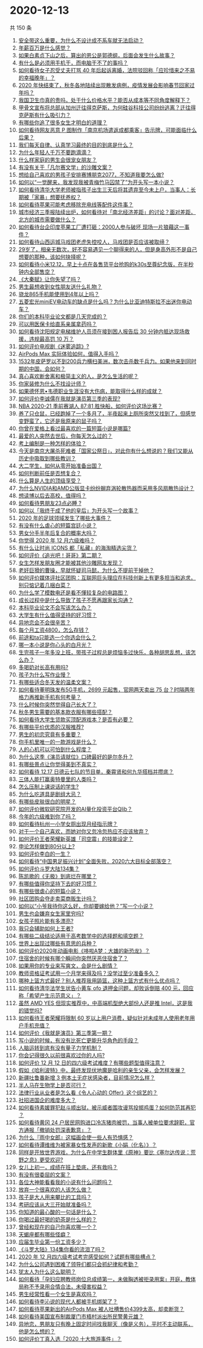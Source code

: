 # 2020-12-13

共 150 条

<!-- BEGIN -->
<!-- 最后更新时间 Sun Dec 13 2020 23:01:31 GMT+0800 (CST) -->

1. [安全带这么重要，为什么不设计成不系车就无法启动？](https://www.zhihu.com/question/30162877)
2. [年薪百万是什么感觉？](https://www.zhihu.com/question/394637216)
3. [如果白素贞下山之后，算出的恩公是郭德纲，后面会发生什么故事？](https://www.zhihu.com/question/432038058)
4. [有什么是必须用手机干，而电脑干不了的事吗？](https://www.zhihu.com/question/433696129)
5. [如何看待女子忍受丈夫打骂 40
   年后起诉离婚，法院驳回称「应珍惜来之不易的幸福晚年」？](https://www.zhihu.com/question/434543281)
6. [2020
   年快结束了，秋冬各地陆续出现散发病例，疫情发展会影响春节回家过年吗？](https://www.zhihu.com/question/434611425)
7. [我国卫生巾真的贵吗，处于什么价格水平？能否从成本等不同角度解释下？](https://www.zhihu.com/question/418037409)
8. [甲骨文宣布将总部从加州迁往得克萨斯，为何硅谷科技公司纷纷逃离？迁往得克萨斯有什么吸引力？](https://www.zhihu.com/question/434610442)
9. [有哪些你追了很多女生才明白的道理？](https://www.zhihu.com/question/385019055)
10. [如何看待网友恶意 P
    图制作「南京机场遣返成都乘客」告示牌，可能面临什么后果？](https://www.zhihu.com/question/434514806)
11. [我们每天自律、认真学习最终的目的到底是什么？](https://www.zhihu.com/question/341125873)
12. [为什么年轻人千万不要跑滴滴？](https://www.zhihu.com/question/423086415)
13. [什么样家庭的男生会很宠女朋友？](https://www.zhihu.com/question/313152078)
14. [有没有关于「凡尔赛文学」的沙雕文案？](https://www.zhihu.com/question/429548386)
15. [想给自己喜欢的男孩子安排赛博朋克2077，不知道我要怎么做?](https://www.zhihu.com/question/434256025)
16. [如何以“一觉醒来，我发现我被青梅竹马囚禁了”为开头写一本小说？](https://www.zhihu.com/question/434057045)
17. [如何看待清华大学老师被指孩子出生三天后将其遗弃至今未上户，当事人：长期被「家暴」想要抚养权？](https://www.zhihu.com/question/434516431)
18. [如何看待苹果可能考虑移除充电线等配件这件事？](https://www.zhihu.com/question/434207581)
19. [城市经济三季报陆续出炉，如何看待对「南北经济差距」的讨论？面对差距，北方的城市需要做什么？](https://www.zhihu.com/question/434197542)
20. [如何看待台企印度苹果工厂遭打砸：2000人参与破坏
    现场一片狼藉这一事件？](https://www.zhihu.com/question/434621325)
21. [如何看待山西运城马戏团老虎失控咬人，马戏团是否应该被取缔？](https://www.zhihu.com/question/434496090)
22. [29岁了，相亲无数次，好不容易遇见一个聊得来的人，但是身高外形不是自己想要的那种，该如何抉择呢？](https://www.zhihu.com/question/422905675)
23. [如何看待小米12.12，早上十点在各售货平台抢购的k30s至尊纪念版，在半秒钟内全部售空？](https://www.zhihu.com/question/434505604)
24. [《大秦赋》让你失望了吗？](https://www.zhihu.com/question/433283289)
25. [男生最想收到女性朋友送什么礼物？](https://www.zhihu.com/question/25312138)
26. [骁龙865手机能使用到4年以上吗？](https://www.zhihu.com/question/427117777)
27. [五菱宏光miniEV电动车的缺点是什么吗？为什么比亚迪特斯拉不出迷你电动车？](https://www.zhihu.com/question/430633799)
28. [你们的本科毕业论文都是几天完成的？](https://www.zhihu.com/question/275580447)
29. [可以用医保卡给直系亲属拿药吗？](https://www.zhihu.com/question/314496706)
30. [如何看待沈阳规定电梯维护人员须在接到困人报告后 30 分钟内抵达现场救援，违规最高罚 10
    万？](https://www.zhihu.com/question/434517976)
31. [如何评价电视剧《迷雾追踪》?](https://www.zhihu.com/question/392102916)
32. [AirPods Max 实际体验如何，值得入手吗？](https://www.zhihu.com/question/434246714)
33. [1532年皮萨罗以不到200兵力横扫美洲，数次击杀数千兵力。如果他来到同时期的中国，会如何？](https://www.zhihu.com/question/433699326)
34. [真心喜欢断舍离和极简主义的人，是怎么生活的呢？](https://www.zhihu.com/question/381586426)
35. [你家装修为什么不找设计师？](https://www.zhihu.com/question/428043723)
36. [如果德怀恩•韦德职业生涯没有大伤病，能取得什么样的成就？](https://www.zhihu.com/question/434297195)
37. [如何评价李诚儒在我就是演员第三季的表现?](https://www.zhihu.com/question/434577614)
38. [NBA 2020-21 季前赛湖人 87:81
    胜快船，如何评价这场比赛？](https://www.zhihu.com/question/434487194)
39. [养了只仓鼠，已经跑掉了一个多月了，半夜起来上厕所突然又找到了，但感觉变野蛮了，它还是我原来的鼠子吗？](https://www.zhihu.com/question/433521540)
40. [你曾在爱格上看过最喜欢的一篇短篇小说是哪篇?](https://www.zhihu.com/question/348277841)
41. [最爱的人突然去世后，你每天怎么过的？](https://www.zhihu.com/question/326414267)
42. [考上编制是一种怎样的体验？](https://www.zhihu.com/question/64229374)
43. [今天是南京大屠杀死难者「国家公祭日」，对此你有什么想说的？我们又能从历史中吸取到哪些教训？](https://www.zhihu.com/question/434587937)
44. [大二学生，如何从零开始准备出国？](https://www.zhihu.com/question/28329308)
45. [如何判断前任是否想复合？](https://www.zhihu.com/question/285513926)
46. [什么算是人生的顶级享受？](https://www.zhihu.com/question/56328597)
47. [为什么NVIDIA和AMD公版显卡纷纷摒弃涡轮散热器而采用多风扇散热设计？](https://www.zhihu.com/question/434410822)
48. [想读博以后去高校，值得吗？](https://www.zhihu.com/question/429599392)
49. [如何看待男朋友23点必睡 ?](https://www.zhihu.com/question/365619051)
50. [如何以「我终于成了他的皇后」为开头写一个故事？](https://www.zhihu.com/question/402556002)
51. [2020 年的足球领域发生了哪些大事件？](https://www.zhihu.com/question/432828573)
52. [有没有什么虐心的短篇宫廷小说？](https://www.zhihu.com/question/379634448)
53. [男女分手半年后复合的概率大吗？](https://www.zhihu.com/question/370048895)
54. [你觉得 2020 年 12 月六级难吗？](https://www.zhihu.com/question/434521903)
55. [有什么让时尚 ICONS 都「私藏」的海淘精选尖货？](https://www.zhihu.com/question/434409597)
56. [如何评价《追光吧！哥哥》第二期？](https://www.zhihu.com/question/434537286)
57. [女生怎样发朋友圈才能被其他沙雕网友发现？](https://www.zhihu.com/question/432410207)
58. [老奸巨猾的曹操，早就怀疑司马懿，为什么不提前干掉他？](https://www.zhihu.com/question/427132978)
59. [如何评价媒体评社区团购：互联网巨头理应在科技创新上有更多担当和追求，别只惦记着几捆白菜？](https://www.zhihu.com/question/434417447)
60. [为什么学了模数电还是看不懂较复杂的电路图？](https://www.zhihu.com/question/432824969)
61. [成长过程中是什么导致了孩子不愿再跟家长沟通？](https://www.zhihu.com/question/266753012)
62. [本科毕业论文不会写该怎么办？](https://www.zhihu.com/question/379902177)
63. [大学生有什么值得坚持的好习惯？](https://www.zhihu.com/question/418051943)
64. [异地恋会不会很辛苦？](https://www.zhihu.com/question/428389509)
65. [每个月工资4800，怎么存钱？](https://www.zhihu.com/question/433122058)
66. [前途和ta只能选一个你选会什么？](https://www.zhihu.com/question/429992185)
67. [哪一本小说是你心头的白月光？](https://www.zhihu.com/question/370641581)
68. [生完孩子一年多没上班，带孩子过程总是烦恼多过快乐，各种胡思乱想，该怎么办？](https://www.zhihu.com/question/303999777)
69. [多喝奶对长高有用吗?](https://www.zhihu.com/question/426002620)
70. [孩子为什么写作业慢？](https://www.zhihu.com/question/432767767)
71. [有哪些适合冬天发的温柔文案？](https://www.zhihu.com/question/428926458)
72. [如何看待董明珠发布5G手机，2699 元起售，官网两天卖出 75
    台？时隔两年格力再推新手机有何考量？](https://www.zhihu.com/question/434021475)
73. [什么时候你突然觉得自己长大了？](https://www.zhihu.com/question/54307369)
74. [秋冬男生需要的基本款衣服有哪些搭配？](https://www.zhihu.com/question/36045209)
75. [如何看待大学生贷款买顶配游戏本？是否有必要？](https://www.zhihu.com/question/434145656)
76. [有哪些平价优质的汉服推荐?](https://www.zhihu.com/question/430938901)
77. [男生的初恋究竟有多重要？](https://www.zhihu.com/question/284422641)
78. [你手机里唯一的一款游戏是什么？](https://www.zhihu.com/question/430068341)
79. [人的心机可以可怕到什么程度？](https://www.zhihu.com/question/431044917)
80. [为什么这季《演员请就位》口碑最好的是尔冬升？](https://www.zhihu.com/question/433301396)
81. [有哪些景点让你觉得美到不真实？](https://www.zhihu.com/question/430519471)
82. [如何看待 12.17
    日德云七队的节目单，秦霄贤和何九华搭档并攒底？](https://www.zhihu.com/question/434353991)
83. [三体人能打赢奥特曼里的人类吗？](https://www.zhihu.com/question/431673739)
84. [怎么压制上课说话的学生?](https://www.zhihu.com/question/422882343)
85. [为什么吃道具是剧组大忌？](https://www.zhihu.com/question/47907880)
86. [有哪些皮肤很白的明星？](https://www.zhihu.com/question/321631237)
87. [如何评价微软研究院开发的AI量化投资平台Qlib？](https://www.zhihu.com/question/434138202)
88. [今年的六级难到你了吗？](https://www.zhihu.com/question/434520166)
89. [如何看待杭州一小学女厕出现月经指示牌？](https://www.zhihu.com/question/434355875)
90. [对于一个自己喜欢，而她对你又忽冷忽热应不应该放弃？](https://www.zhihu.com/question/429264012)
91. [如何评价王者荣耀新英雄「司空震」的技能设定？](https://www.zhihu.com/question/434389291)
92. [申论怎样做到80分以上?](https://www.zhihu.com/question/319949752)
93. [如何评价李白的一生？](https://www.zhihu.com/question/50558667)
94. [如何看待“中国男足振兴计划”全面失败，2020六大目标全部落空？](https://www.zhihu.com/question/434286196)
95. [如何评价斗罗大陆134集？](https://www.zhihu.com/question/433566197)
96. [陈凯歌的《无极》到底烂在哪里？](https://www.zhihu.com/question/20702665)
97. [有哪些值得你坚持下去的好习惯？](https://www.zhihu.com/question/418265751)
98. [有哪些很虐心的短篇小说？](https://www.zhihu.com/question/386856669)
99. [社区团购会夺走卖菜商贩生计吗？](https://www.zhihu.com/question/432629894)
100. [如何以“小爷我待你这么好，你却要嫁给他？”写一个小说？](https://www.zhihu.com/question/433765421)
101. [男生也会嫌弃女生家里穷吗?](https://www.zhihu.com/question/372689929)
102. [女孩子照片能有多漂亮?](https://www.zhihu.com/question/326533306)
103. [我只会辅助如何上王者?](https://www.zhihu.com/question/430384187)
104. [有哪些二级结论适用于高考数学中的选择题和填空题？](https://www.zhihu.com/question/321322940)
105. [世界上出现过哪些有意思的兵种？](https://www.zhihu.com/question/419256945)
106. [如何评价2020年动画电影《哆啦A梦：大雄的新恐龙》？](https://www.zhihu.com/question/336041197)
107. [住宿舍的时候有哪个瞬间你突然厌恶住宿舍了？](https://www.zhihu.com/question/278887939)
108. [如果用你的专业来写爽文，会是什么剧情？](https://www.zhihu.com/question/394297429)
109. [教师资格证考试用一个月学来得及吗？没学过至少准备多久？](https://www.zhihu.com/question/412569772)
110. [哪种上篮方式最好？别人推荐我用舔篮，这种上篮方式有什么优点吗？](https://www.zhihu.com/question/425287688)
111. [如何看待清华法学生状告小黄车 ofo 退押金问题，却败诉倒赔 400
     元，回应称「希望产生示范意义」？](https://www.zhihu.com/question/434207689)
112. [虽然 AMD YES 但现实推荐中，中高端机型绝大部份人还是推
     Intel，这是我的错觉吗?](https://www.zhihu.com/question/433988855)
113. [如何看待王者荣耀将限制 60
     岁以上用户消费，疑似针对未成年人使用老年用户手机充值？](https://www.zhihu.com/question/434375221)
114. [如何评价《我就是演员》第三季第一期？](https://www.zhihu.com/question/352732719)
115. [写小说的时候，有没有比死亡更能升华角色的手段？](https://www.zhihu.com/question/434441815)
116. [人脑运转到底有没有量子力学机制？](https://www.zhihu.com/question/269417463)
117. [你会记得很久以前很喜欢过你的人吗?](https://www.zhihu.com/question/425929065)
118. [如何评价 12 月 12
     日的四六级考试难度？有哪些题型值得注意？](https://www.zhihu.com/question/434464820)
119. [假如《哈利波特》中，最终发现伏地魔是哈利的亲生父亲，会怎样发展？](https://www.zhihu.com/question/433010436)
120. [新疆吐鲁番新增 3 例本土无症状感染者，目前情况怎么样？](https://www.zhihu.com/question/434492097)
121. [半人马在生物学上是否可行？](https://www.zhihu.com/question/427605771)
122. [法律行业从业者是怎么看《令人心动的 Offer》这个综艺的？](https://www.zhihu.com/question/429842469)
123. [社招进国企的难度多大？](https://www.zhihu.com/question/313061788)
124. [如何看待素媛罪犯赵斗顺出狱，被示威者围攻谩骂投掷鸡蛋？如何防范其再犯
     ？](https://www.zhihu.com/question/434463282)
125. [如何看待黄冈 24
     户居民网购进口冷冻猪肉被罚，当事人被单位要求辞职，官方通报「撤销处罚深表歉意」？](https://www.zhihu.com/question/434428147)
126. [为什么『雨中女郎』这幅画会使一些人有恐惧感？](https://www.zhihu.com/question/21525225)
127. [如何看待谭维维为被家暴女性发声的新歌《小娟（化名）》？](https://www.zhihu.com/question/434386197)
128. [同样是开放世界游戏，为什么在中学生群体里《原神》要比《塞尔达传说：荒野之息》更受欢迎?](https://www.zhihu.com/question/431797416)
129. [女儿上初一，成绩在班上垫底，还有救吗？](https://www.zhihu.com/question/431124748)
130. [有没有很委屈的文案？](https://www.zhihu.com/question/430927097)
131. [各位大神能看看我的小说有什么问题吗？](https://www.zhihu.com/question/434398221)
132. [放弃一个很喜欢的人该怎么做？](https://www.zhihu.com/question/433811415)
133. [孩子是大人用来攀比的工具吗？](https://www.zhihu.com/question/366084003)
134. [考研应该从大三开始就准备吗？](https://www.zhihu.com/question/339428982)
135. [你知道的最心酸的一句话是什么？](https://www.zhihu.com/question/403124317)
136. [你喝过最好喝的奶茶是什么样的？](https://www.zhihu.com/question/324665833)
137. [曾经和现在的自己你喜欢哪一个？](https://www.zhihu.com/question/427192374)
138. [天蝎座都有哪些怪癖？](https://www.zhihu.com/question/343302007)
139. [应届生毕业第一份工资多少？](https://www.zhihu.com/question/344657217)
140. [《斗罗大陆》134集你看的流泪了吗？](https://www.zhihu.com/question/434465046)
141. [2020 年 12 月四六级考试考完感受如何？试题有哪些槽点？](https://www.zhihu.com/question/434463391)
142. [为什么公司遇到困难了领导们都只会抓纪律和考勤？](https://www.zhihu.com/question/432303634)
143. [犹太人为什么这么聪明？](https://www.zhihu.com/question/19597316)
144. [如何看待「孕妇应聘教师岗位总成绩第一，未做胸透被拒录用案」开庭，教体局称不予录用合情合法，未侵害权益？](https://www.zhihu.com/question/434376977)
145. [男生经常性看一个女生是喜欢吗？](https://www.zhihu.com/question/430158905)
146. [如何看待李沁说的现代人都被手机绑架了？](https://www.zhihu.com/question/434357103)
147. [如何看待苹果新出的AirPods Max
     被人吐槽售价4399太高，却卖断货？](https://www.zhihu.com/question/433995186)
148. [如何看待美国宣布制裁厦门市梧村派出所民警黄元雄？](https://www.zhihu.com/question/434376954)
149. [异地恋，男朋友只有晚上固定时间找我聊天（像是义务），平时不主动联系，他是怎么想的？](https://www.zhihu.com/question/41944606)
150. [如何评价丁真入选「2020 十大旅游事件」？](https://www.zhihu.com/question/432865302)

<!-- END -->
